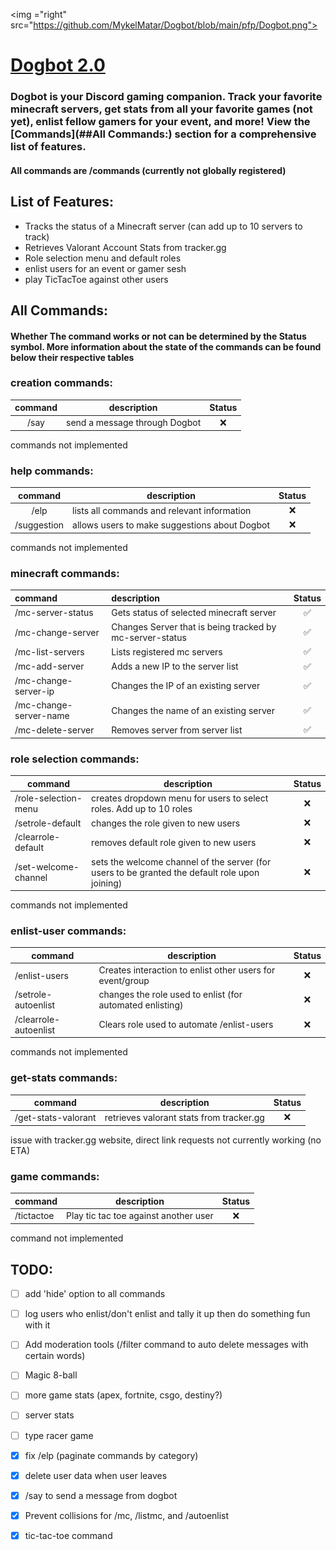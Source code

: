 <img ="right" src="https://github.com/MykelMatar/Dogbot/blob/main/pfp/Dogbot.png">

# [Dogbot 2.0](https://discord.com/api/oauth2/authorize?client_id=848283770041532425&permissions=8&scope=bot%20applications.commands) 
  ### Dogbot is your Discord gaming companion. Track your favorite minecraft servers, get stats from all your favorite games (not yet), enlist fellow gamers for your event, and more! View the [Commands](##All Commands:) section for a comprehensive list of features.
#### All commands are /commands (currently not globally registered)
  
## List of Features:
  * Tracks the status of a Minecraft server (can add up to 10 servers to track)
  * Retrieves Valorant Account Stats from tracker.gg
  * Role selection menu and default roles
  * enlist users for an event or gamer sesh 
  * play TicTacToe against other users

## All Commands: 
#### Whether The command works or not can be determined by the Status symbol. More information about the state of the commands can be found below their respective tables
### creation commands:
| command | description                    | Status |
|:-------:|--------------------------------|:------:|
|  /say   | send a message through Dogbot  |   ❌    |
commands not implemented

### help commands: 
|   command   | description                                   | Status |
|:-----------:|-----------------------------------------------|:------:|
|    /elp     | lists all commands and relevant information   |   ❌    |
| /suggestion | allows users to make suggestions about Dogbot |   ❌    |
commands not implemented

### minecraft commands: 
| command                | description                                              | Status |
|:-----------------------|:---------------------------------------------------------|:------:|
| /mc-server-status      | Gets status of selected minecraft server                 |   ✅    |
| /mc-change-server      | Changes Server that is being tracked by mc-server-status |   ✅    |
| /mc-list-servers       | Lists registered mc servers                              |   ✅    |
| /mc-add-server         | Adds a new IP to the server list                         |   ✅    |
| /mc-change-server-ip   | Changes the IP of an existing server                     |   ✅    |
| /mc-change-server-name | Changes the name of an existing server                   |   ✅    |
| /mc-delete-server      | Removes server from server list                          |   ✅    |

### role selection commands:
| command              | description                                                                                    | Status |
|----------------------|------------------------------------------------------------------------------------------------|:------:|
| /role-selection-menu | creates dropdown menu for users to select roles. Add up to 10 roles                            |   ❌    |
| /setrole-default     | changes the role given to new users                                                            |   ❌    |
| /clearrole-default   | removes default role given to new users                                                        |   ❌    |
| /set-welcome-channel | sets the welcome channel of the server (for users to be granted the default role upon joining) |   ❌    |
commands not implemented

### enlist-user commands: 
| command               | description                                               | Status |
|-----------------------|-----------------------------------------------------------|:------:|
| /enlist-users         | Creates interaction to enlist other users for event/group |   ❌    |
| /setrole-autoenlist   | changes the role used to enlist (for automated enlisting) |   ❌    |
| /clearrole-autoenlist | Clears role used to automate /enlist-users                |   ❌    |
commands not implemented

### get-stats commands: 
| command             | description                              | Status |
|---------------------|------------------------------------------|:------:|
| /get-stats-valorant | retrieves valorant stats from tracker.gg |   ❌    |
issue with tracker.gg website, direct link requests not currently working (no ETA)

### game commands:
| command    | description                           | Status |
|------------|---------------------------------------|:------:|
| /tictactoe | Play tic tac toe against another user |   ❌    |
command not implemented

## TODO: 
  - [ ] add 'hide' option to all commands
  - [ ] log users who enlist/don't enlist and tally it up then do something fun with it
  - [ ] Add moderation tools (/filter command to auto delete messages with certain words)
  - [ ] Magic 8-ball
  - [ ] more game stats (apex, fortnite, csgo, destiny?)
  - [ ] server stats
  - [ ] type racer game
  - [x] fix /elp (paginate commands by category)
  - [X] delete user data when user leaves
  - [x] /say to send a message from dogbot
  - [x] Prevent collisions for /mc, /listmc, and /autoenlist
  - [x] tic-tac-toe command

